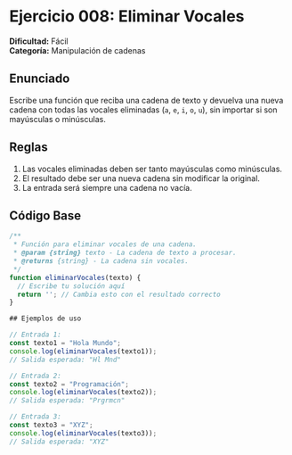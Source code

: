 # Ejercicio 008: Eliminar Vocales

**Dificultad:** Fácil  
**Categoría:** Manipulación de cadenas  

## Enunciado

Escribe una función que reciba una cadena de texto y devuelva una nueva cadena con todas las vocales eliminadas (`a`, `e`, `i`, `o`, `u`), sin importar si son mayúsculas o minúsculas.

## Reglas
1. Las vocales eliminadas deben ser tanto mayúsculas como minúsculas.
2. El resultado debe ser una nueva cadena sin modificar la original.
3. La entrada será siempre una cadena no vacía.

## Código Base

```javascript
/**
 * Función para eliminar vocales de una cadena.
 * @param {string} texto - La cadena de texto a procesar.
 * @returns {string} - La cadena sin vocales.
 */
function eliminarVocales(texto) {
  // Escribe tu solución aquí
  return ''; // Cambia esto con el resultado correcto
}
```

```javascript
## Ejemplos de uso

// Entrada 1:
const texto1 = "Hola Mundo";
console.log(eliminarVocales(texto1)); 
// Salida esperada: "Hl Mnd"

// Entrada 2:
const texto2 = "Programación";
console.log(eliminarVocales(texto2)); 
// Salida esperada: "Prgrmcn"

// Entrada 3:
const texto3 = "XYZ";
console.log(eliminarVocales(texto3)); 
// Salida esperada: "XYZ"
```